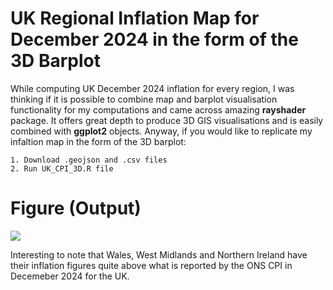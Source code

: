 # UK Regional Inflation Map for December 2024 in the form of the 3D Barplot 

While computing UK December 2024 inflation for every region, I was thinking if it is possible to combine map and barplot visualisation functionality for my computations and came across amazing **rayshader** package. It offers great depth to produce 3D GIS visualisations and is easily combined with **ggplot2** objects. Anyway, if you would like to replicate my infaltion map in the form of the 3D barplot:

```
1. Download .geojson and .csv files
2. Run UK_CPI_3D.R file
```

# Figure (Output)
![](https://github.com/ASemeyutin/UK_REG_INF_3DBAR_DEC24/blob/main/UK_INF.gif)

Interesting to note that Wales, West Midlands and Northern Ireland have their inflation figures quite above what is reported by the ONS CPI in Decemeber 2024 for the UK.